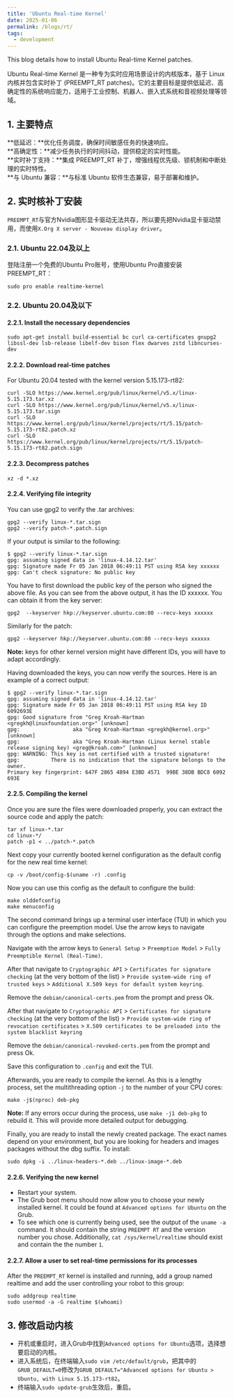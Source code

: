```yaml
---
title: 'Ubuntu Real-time Kernel'
date: 2025-01-06
permalink: /blogs/rt/
tags:
  - development
---
```


This blog details how to install Ubuntu Real-time Kernel patches.

Ubuntu Real-time Kernel 是一种专为实时应用场景设计的内核版本，基于 Linux 内核并包含实时补丁 (PREEMPT_RT patches)。它的主要目标是提供低延迟、高确定性的系统响应能力，适用于工业控制、机器人、嵌入式系统和音视频处理等领域。

## 1. 主要特点
**低延迟：**优化任务调度，确保时间敏感任务的快速响应。  
**高确定性：**减少任务执行的时间抖动，提供稳定的实时性能。  
**实时补丁支持：**集成 PREEMPT_RT 补丁，增强线程优先级、锁机制和中断处理的实时特性。  
**与 Ubuntu 兼容：**与标准 Ubuntu 软件生态兼容，易于部署和维护。  

## 2. 实时核补丁安装
`PREEMPT_RT`与官方Nvidia图形显卡驱动无法共存，所以要先把Nvidia显卡驱动禁用，而使用`X.Org X server - Nouveau display driver`。

### 2.1. Ubuntu 22.04及以上
登陆注册一个免费的Ubuntu Pro账号，使用Ubuntu Pro直接安装PREEMPT_RT：
```
sudo pro enable realtime-kernel
```

### 2.2. Ubuntu 20.04及以下
#### 2.2.1. Install the necessary dependencies
```
sudo apt-get install build-essential bc curl ca-certificates gnupg2 libssl-dev lsb-release libelf-dev bison flex dwarves zstd libncurses-dev
```

#### 2.2.2. Download real-time patches 
For Ubuntu 20.04 tested with the kernel version 5.15.173-rt82:
```
curl -SLO https://www.kernel.org/pub/linux/kernel/v5.x/linux-5.15.173.tar.xz
curl -SLO https://www.kernel.org/pub/linux/kernel/v5.x/linux-5.15.173.tar.sign
curl -SLO https://www.kernel.org/pub/linux/kernel/projects/rt/5.15/patch-5.15.173-rt82.patch.xz
curl -SLO https://www.kernel.org/pub/linux/kernel/projects/rt/5.15/patch-5.15.173-rt82.patch.sign
```

#### 2.2.3. Decompress patches
```
xz -d *.xz
```

#### 2.2.4. Verifying file integrity
You can use gpg2 to verify the .tar archives:
```
gpg2 --verify linux-*.tar.sign
gpg2 --verify patch-*.patch.sign
```

If your output is similar to the following:
```
$ gpg2 --verify linux-*.tar.sign
gpg: assuming signed data in 'linux-4.14.12.tar'
gpg: Signature made Fr 05 Jan 2018 06:49:11 PST using RSA key xxxxxx
gpg: Can't check signature: No public key
```
You have to first download the public key of the person who signed the above file. As you can see from the above output, it has the ID xxxxxx. You can obtain it from the key server:
```
gpg2  --keyserver hkp://keyserver.ubuntu.com:80 --recv-keys xxxxxx
```
Similarly for the patch:
```
gpg2 --keyserver hkp://keyserver.ubuntu.com:80 --recv-keys xxxxxx
```
**Note:** keys for other kernel version might have different IDs, you will have to adapt accordingly.

Having downloaded the keys, you can now verify the sources. Here is an example of a correct output:
```
$ gpg2 --verify linux-*.tar.sign
gpg: assuming signed data in 'linux-4.14.12.tar'
gpg: Signature made Fr 05 Jan 2018 06:49:11 PST using RSA key ID 6092693E
gpg: Good signature from "Greg Kroah-Hartman <gregkh@linuxfoundation.org>" [unknown]
gpg:                 aka "Greg Kroah-Hartman <gregkh@kernel.org>" [unknown]
gpg:                 aka "Greg Kroah-Hartman (Linux kernel stable release signing key) <greg@kroah.com>" [unknown]
gpg: WARNING: This key is not certified with a trusted signature!
gpg:          There is no indication that the signature belongs to the owner.
Primary key fingerprint: 647F 2865 4894 E3BD 4571  99BE 38DB BDC8 6092 693E
```

#### 2.2.5. Compiling the kernel
Once you are sure the files were downloaded properly, you can extract the source code and apply the patch:
```
tar xf linux-*.tar
cd linux-*/
patch -p1 < ../patch-*.patch
```
Next copy your currently booted kernel configuration as the default config for the new real time kernel:
```
cp -v /boot/config-$(uname -r) .config
```
Now you can use this config as the default to configure the build:
```
make olddefconfig
make menuconfig
```
The second command brings up a terminal user interface (TUI) in which you can configure the preemption model. Use the arrow keys to navigate through the options and make selections.  

Navigate with the arrow keys to `General Setup` > `Preemption Model` > `Fully Preemptible Kernel (Real-Time)`.  

After that navigate to `Cryptographic API` > `Certificates for signature checking` (at the very bottom of the list) > `Provide system-wide ring of trusted keys` > `Additional X.509 keys for default system keyring`.

Remove the `debian/canonical-certs.pem` from the prompt and press Ok. 

After that navigate to `Cryptographic API` > `Certificates for signature checking` (at the very bottom of the list) > `Provide system-wide ring of revocation certificates` > `X.509 certificates to be preloaded into the system blacklist keyring`

Remove the `debian/canonical-revoked-certs.pem` from the prompt and press Ok.

Save this configuration to `.config` and exit the TUI.  

Afterwards, you are ready to compile the kernel. As this is a lengthy process, set the multithreading option `-j` to the number of your CPU cores:
```
make -j$(nproc) deb-pkg
```

**Note:** If any errors occur during the process, use `make -j1 deb-pkg` to rebuild it. This will provide more detailed output for debugging.

Finally, you are ready to install the newly created package. The exact names depend on your environment, but you are looking for headers and images packages without the dbg suffix. To install:
```
sudo dpkg -i ../linux-headers-*.deb ../linux-image-*.deb
```

#### 2.2.6. Verifying the new kernel
* Restart your system. 
* The Grub boot menu should now allow you to choose your newly installed kernel. It could be found at `Advanced options for Ubuntu` on the Grub.
* To see which one is currently being used, see the output of the `uname -a` command. It should contain the string `PREEMPT RT` and the version number you chose. Additionally, `cat /sys/kernel/realtime` should exist and contain the the number `1`.

#### 2.2.7. Allow a user to set real-time permissions for its processes
After the `PREEMPT_RT` kernel is installed and running, add a group named realtime and add the user controlling your robot to this group:
```
sudo addgroup realtime
sudo usermod -a -G realtime $(whoami)
```

## 3. 修改启动内核
* 开机或重启时，进入Grub中找到`Advanced options for Ubuntu`选项，选择想要启动的内核。
* 进入系统后，在终端输入`sudo vim /etc/default/grub`，把其中的`GRUB_DEFAULT=0`修改为`GRUB_DEFAULT="Advanced options for Ubuntu > Ubuntu, with Linux 5.15.173-rt82`。
* 终端输入`sudo update-grub`生效后，重启。

